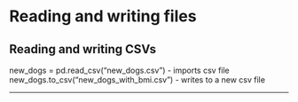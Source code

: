 # Reading and writing files  

## Reading and writing CSVs  
new_dogs = pd.read_csv(“new_dogs.csv”) - imports csv file  
new_dogs.to_csv(“new_dogs_with_bmi.csv”) - writes to a new csv file  

---
